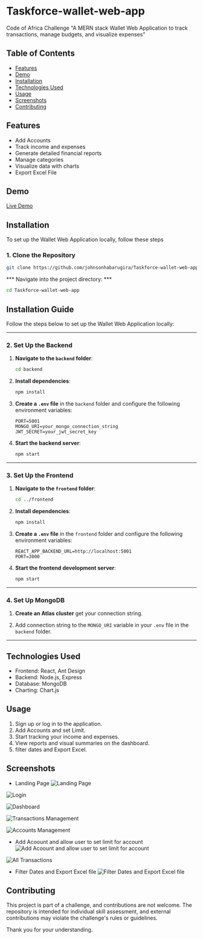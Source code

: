 # Taskforce-wallet-web-app
Code of Africa Challenge "A MERN stack Wallet Web Application to track transactions, manage budgets, and visualize expenses"

## Table of Contents
- [Features](#features)
- [Demo](#demo)
- [Installation](#installation)
- [Technologies Used](#technologies-used)
- [Usage](#usage)
- [Screenshots](#screenshots)
- [Contributing](#contributing)

## Features
- Add Accounts
- Track income and expenses
- Generate detailed financial reports
- Manage categories 
- Visualize data with charts
- Export Excel File


## Demo
[Live Demo](https://taskforce-wallet-web-app-lswk.vercel.app/)

## Installation

To set up the Wallet Web Application locally, follow these steps

 ### **1. Clone the Repository**
```bash
git clone https://github.com/johnsonhabarugira/Taskforce-wallet-web-app.git
```
*** Navigate into the project directory: ***
```bash
cd Taskforce-wallet-web-app
 ```
## Installation Guide

Follow the steps below to set up the Wallet Web Application locally:

---

### **2. Set Up the Backend**
1. **Navigate to the `backend` folder**:
   ```bash
   cd backend
   ```
2. **Install dependencies**:
   ```bash
   npm install
   ```
3. **Create a `.env` file** in the `backend` folder and configure the following environment variables:
   ```env
   PORT=5001
   MONGO_URI=your_mongo_connection_string
   JWT_SECRET=your_jwt_secret_key
   ```
4. **Start the backend server**:
   ```bash
   npm start
   ```

---

### **3. Set Up the Frontend**
1. **Navigate to the `frontend` folder**:
   ```bash
   cd ../frontend
   ```
2. **Install dependencies**:
   ```bash
   npm install
   ```
3. **Create a `.env` file** in the `frontend` folder and configure the following environment variables:
   ```env
   REACT_APP_BACKEND_URL=http://localhost:5001
   PORT=3000
   ```
4. **Start the frontend development server**:
   ```bash
   npm start
   ```

---

### **4. Set Up MongoDB**
1. **Create an Atlas cluster** get your connection string.
   
2. Add connection string to the `MONGO_URI` variable in your `.env` file in the `backend` folder.

---
## Technologies Used
- Frontend: React, Ant Design
- Backend: Node.js, Express
- Database: MongoDB
- Charting: Chart.js

## Usage
1. Sign up or log in to the application.
2. Add Accounts and set Limit.
3. Start tracking your income and expenses.
4. View reports and visual summaries on the dashboard.
5. filter dates and Export Excel.


## Screenshots
- Landing Page
![Landing Page](Screenshots/1.png)

![Login ](Screenshots/2.png)

![Dashboard](Screenshots/5.png)

![Transactions Management](Screenshots/6.png)

![Accounts Management](Screenshots/8.png)
- Add Acoount and allow user to set limit for account
![Add Acoount and allow user to set limit for account ](Screenshots/11.png)

![All Transactions ](Screenshots/9.png)
- Filter Dates and Export Excel file
![Filter Dates and Export Excel file](Screenshots/10.png)


## Contributing

This project is part of a challenge, and contributions are not welcome.
The repository is intended for individual skill assessment,
and external contributions may violate the challenge's rules or guidelines.

Thank you for your understanding.